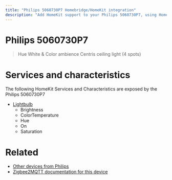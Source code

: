 ```yaml
---
title: "Philips 5060730P7 Homebridge/HomeKit integration"
description: "Add HomeKit support to your Philips 5060730P7, using Homebridge, Zigbee2MQTT and homebridge-z2m."
---
```

<!---
This file has been GENERATED using src/docgen/docgen.ts
DO NOT EDIT THIS FILE MANUALLY!
-->
# Philips 5060730P7
> Hue White & Color ambience Centris ceiling light (4 spots)


# Services and characteristics
The following HomeKit Services and Characteristics are exposed by
the Philips 5060730P7

* [Lightbulb](../../light.md)
  * Brightness
  * ColorTemperature
  * Hue
  * On
  * Saturation


# Related
* [Other devices from Philips](../index.md#philips)
* [Zigbee2MQTT documentation for this device](https://www.zigbee2mqtt.io/devices/5060730P7.html)
